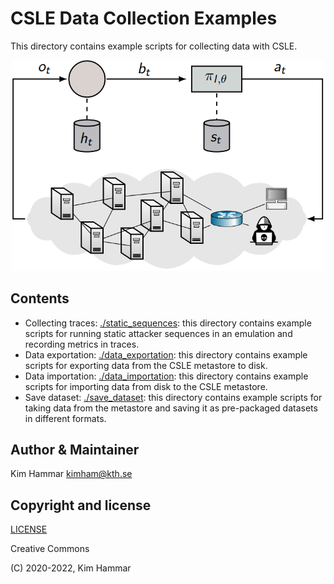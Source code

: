 # CSLE Data Collection Examples

This directory contains example scripts for collecting data with CSLE.

<p align="center">
<img src="./../../docs/img/traces_loop.png" width="500">
</p>

## Contents

- Collecting traces: [./static_sequences](static_sequences): this directory contains example scripts for running static attacker sequences in an emulation and recording metrics in traces.
- Data exportation: [./data_exportation](data_exportation): this directory contains example scripts for exporting data from the CSLE metastore to disk.
- Data importation: [./data_importation](data_importation): this directory contains example scripts for importing data from disk to the CSLE metastore.
- Save dataset: [./save_dataset](save_dataset): this directory contains example scripts for taking data from the metastore and saving it as pre-packaged datasets in different formats.

## Author & Maintainer

Kim Hammar <kimham@kth.se>

## Copyright and license

[LICENSE](../../LICENSE.md)

Creative Commons

(C) 2020-2022, Kim Hammar
